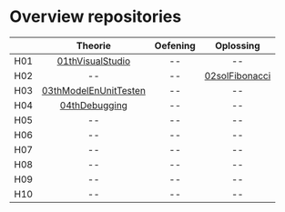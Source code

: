 # Overview repositories
|               | Theorie           | Oefening  | Oplossing|
| ------------- |:-------------:|:-----:|:-------:|
| H01 | [01thVisualStudio](https://github.com/WebIII/01thHelloVisualStudio.git) | -- |  -- |
| H02 | -- | -- |  [02solFibonacci](https://github.com/WebIII/02solFibonacci.git) |
| H03 | [03thModelEnUnitTesten](https://github.com/WebIII/03thModelEnUnitTesten.git) | -- | -- |
| H04 | [04thDebugging](https://github.com/WebIII/4thDebugging.git) | -- |  -- |
| H05 | -- | -- |  -- |
| H06 | -- | -- |  -- |
| H07 | -- | -- |  -- |
| H08 | -- | -- |  -- |
| H09 | -- | -- |  -- |
| H10 | -- | -- |  -- |
